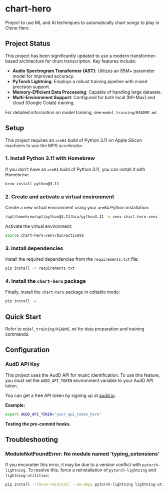 # chart-hero
Project to use ML and AI techniques to automatically chart songs to play in Clone Hero.

## Project Status

This project has been significantly updated to use a modern transformer-based architecture for drum transcription. Key features include:

- **Audio Spectrogram Transformer (AST)**: Utilizes an 85M+ parameter model for improved accuracy.
- **PyTorch Lightning**: Employs a robust training pipeline with mixed precision support.
- **Memory-Efficient Data Processing**: Capable of handling large datasets.
- **Multi-Environment Support**: Configured for both local (M1-Max) and cloud (Google Colab) training.

For detailed information on model training, see `model_training/README.md`.

## Setup

This project requires an `arm64` build of Python 3.11 on Apple Silicon machines to use the MPS accelerator.

### 1. Install Python 3.11 with Homebrew

If you don't have an `arm64` build of Python 3.11, you can install it with Homebrew:

```bash
brew install python@3.11
```

### 2. Create and activate a virtual environment

Create a new virtual environment using your `arm64` Python installation:

```bash
/opt/homebrew/opt/python@3.11/bin/python3.11 -m venv chart-hero-venv
```

Activate the virtual environment:

```bash
source chart-hero-venv/bin/activate
```

### 3. Install dependencies

Install the required dependencies from the `requirements.txt` file:

```bash
pip install -r requirements.txt
```

### 4. Install the `chart-hero` package

Finally, install the `chart-hero` package in editable mode:

```bash
pip install -e .
```

## Quick Start

Refer to `model_training/README.md` for data preparation and training commands.

## Configuration

### AudD API Key

This project uses the AudD API for music identification. To use this feature, you must set the `AUDD_API_TOKEN` environment variable to your AudD API token.

You can get a free API token by signing up at [audd.io](https://audd.io).

**Example:**

```bash
export AUDD_API_TOKEN="your_api_token_here"
```

**Testing the pre-commit hooks.**

## Troubleshooting

### ModuleNotFoundError: No module named 'typing_extensions'

If you encounter this error, it may be due to a version conflict with `pytorch-lightning`. To resolve this, force a reinstallation of `pytorch-lightning` and `lightning-utilities`:

```bash
pip install --force-reinstall --no-deps pytorch-lightning lightning-utilities
```
